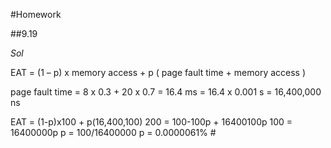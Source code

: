 #Homework

##9.19

_Sol_

EAT = (1 – p) x memory access + p ( page fault time + memory access )

page fault time
= 8 x 0.3 + 20 x 0.7
= 16.4 ms
= 16.4 x 0.001 s
= 16,400,000 ns

EAT = (1-p)x100 + p(16,400,100)
200 = 100-100p + 16400100p
100 = 16400000p
p = 100/16400000
p = 0.0000061% #
